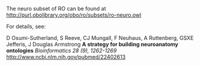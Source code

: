The neuro subset of RO can be found at http://purl.obolibrary.org/obo/ro/subsets/ro-neuro.owl

For details, see:

D Osumi-Sutherland, S Reeve, CJ Mungall, F Neuhaus, A Ruttenberg, GSXE Jefferis, J Douglas Armstrong
**A strategy for building neuroanatomy ontologies**
_Bioinformatics 28 (9), 1262-1269_
http://www.ncbi.nlm.nih.gov/pubmed/22402613
